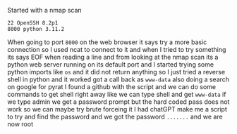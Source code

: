 Started with a nmap scan
```
22 OpenSSH 8.2p1
8000 python 3.11.2
```
When going to port `8000` on the web browser it says try a more basic connection so I used ncat to connect to it and when I tried to try something its says EOF when reading a line and from looking at the nmap scan its a python web server running on its default port and I started trying some python imports like `os` and it did not return anything so I just tried a reverse shell in python and it worked got a call back as `www-data` also doing a search on google for pyrat I found a github with the script and we can do some commands to get shell right away like we can type shell and get `www-data` if we type admin we get a password prompt but the hard coded pass does not work so we can maybe try brute forceing it I had chatGPT make me  a script to try and find the password and we got the password `.......` and we are now root 